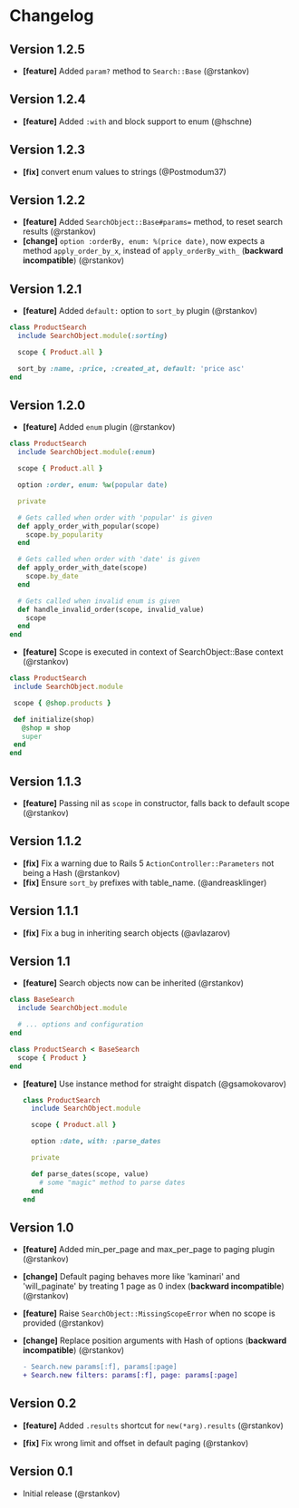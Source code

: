 # Changelog

## Version 1.2.5

* __[feature]__ Added `param?` method to `Search::Base` (@rstankov)

## Version 1.2.4

* __[feature]__ Added `:with` and block support to enum (@hschne)

## Version 1.2.3

* __[fix]__ convert enum values to strings (@Postmodum37)

## Version 1.2.2

* __[feature]__ Added `SearchObject::Base#params=` method, to reset search results (@rstankov)
* __[change]__ `option :orderBy, enum: %(price date)`, now expects a method `apply_order_by_x`, instead of `apply_orderBy_with_` (__backward incompatible__) (@rstankov)

## Version 1.2.1

* __[feature]__ Added `default:` option to `sort_by` plugin (@rstankov)

```ruby
class ProductSearch
  include SearchObject.module(:sorting)

  scope { Product.all }

  sort_by :name, :price, :created_at, default: 'price asc'
end
```

## Version 1.2.0

* __[feature]__ Added `enum` plugin (@rstankov)

```ruby
class ProductSearch
  include SearchObject.module(:enum)

  scope { Product.all }

  option :order, enum: %w(popular date)

  private

  # Gets called when order with 'popular' is given
  def apply_order_with_popular(scope)
    scope.by_popularity
  end

  # Gets called when order with 'date' is given
  def apply_order_with_date(scope)
    scope.by_date
  end

  # Gets called when invalid enum is given
  def handle_invalid_order(scope, invalid_value)
    scope
  end
end
```

* __[feature]__ Scope is executed  in context of SearchObject::Base context (@rstankov)

 ```ruby
class ProductSearch
  include SearchObject.module

  scope { @shop.products }

  def initialize(shop)
    @shop = shop
    super
  end
end
```

## Version 1.1.3

* __[feature]__ Passing nil as `scope` in constructor, falls back to default scope (@rstankov)

## Version 1.1.2

* __[fix]__ Fix a warning due to Rails 5 `ActionController::Parameters` not being a Hash (@rstankov)
* __[fix]__ Ensure `sort_by` prefixes with table_name. (@andreasklinger)

## Version 1.1.1

* __[fix]__ Fix a bug in inheriting search objects (@avlazarov)

## Version 1.1

* __[feature]__ Search objects now can be inherited  (@rstankov)

 ```ruby
 class BaseSearch
   include SearchObject.module

   # ... options and configuration
 end

 class ProductSearch < BaseSearch
   scope { Product }
 end
 ```

* __[feature]__ Use instance method for straight dispatch (@gsamokovarov)

  ```ruby
  class ProductSearch
    include SearchObject.module

    scope { Product.all }

    option :date, with: :parse_dates

    private

    def parse_dates(scope, value)
      # some "magic" method to parse dates
    end
  end
  ```

## Version 1.0

* __[feature]__ Added min_per_page and max_per_page to paging plugin (@rstankov)

* __[change]__ Default paging behaves more like 'kaminari' and 'will_paginate' by treating 1 page as 0 index (__backward incompatible__) (@rstankov)

* __[feature]__ Raise `SearchObject::MissingScopeError` when no scope is provided (@rstankov)

* __[change]__ Replace position arguments with Hash of options (__backward incompatible__) (@rstankov)

  ```diff
  - Search.new params[:f], params[:page]
  + Search.new filters: params[:f], page: params[:page]
  ```

## Version 0.2

* __[feature]__ Added `.results` shortcut for `new(*arg).results` (@rstankov)

* __[fix]__ Fix wrong limit and offset in default paging (@rstankov)

## Version 0.1

* Initial release (@rstankov)
